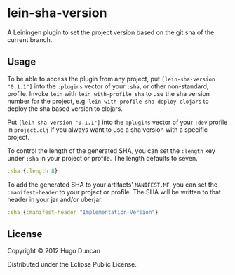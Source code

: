 # lein-sha-version

A Leiningen plugin to set the project version based on the git sha of the
current branch.

## Usage

To be able to access the plugin from any project, put
`[lein-sha-version "0.1.1"]` into the `:plugins` vector of your `:sha`, or other
non-standard, profile. Invoke `lein` with `lein with-profile sha` to use the sha
version number for the project, e.g. `lein with-profile sha deploy clojars` to
deploy the sha based version to clojars.

Put `[lein-sha-version "0.1.1"]` into the `:plugins` vector of your `:dev`
profile in `project.clj` if you always want to use a sha version with a specific
project.

To control the length of the generated SHA, you can set the `:length` key under
`:sha` in your project or profile. The length defaults to seven.

```clj
:sha {:length 8}
```

To add the generated SHA to your artifacts' `MANIFEST.MF`, you can set the
`:manifest-header` to your project or profile. The SHA will be written to that
header in your jar and/or uberjar.

```clj
:sha {:manifest-header "Implementation-Version"}
```

## License

Copyright © 2012 Hugo Duncan

Distributed under the Eclipse Public License.
